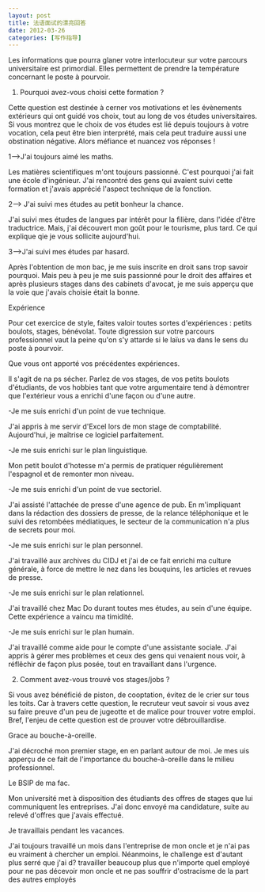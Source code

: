 ```yaml
---
layout: post
title: 法语面试的漂亮回答
date: 2012-03-26
categories: [写作指导]  
---
```


Les informations que pourra glaner votre interlocuteur sur votre parcours universitaire est primordial. Elles permettent de prendre la température concernant le poste à pourvoir.

1) Pourquoi avez-vous choisi cette formation ?

Cette question est destinée à cerner vos motivations et les évènements extérieurs qui ont guidé vos choix, tout au long de vos études universitaires. Si vous montrez que le choix de vos études est lié depuis toujours à votre vocation, cela peut être bien interprété, mais cela peut traduire aussi une obstination négative. Alors méfiance et nuancez vos réponses !

1-->J'ai toujours aimé les maths.

Les matières scientifiques m'ont toujours passionné. C'est pourquoi j'ai fait une école d'ingénieur. J'ai rencontré des gens qui avaient suivi cette formation et j'avais apprécié l'aspect technique de la fonction.

2--> J'ai suivi mes études au petit bonheur la chance.

J'ai suivi mes études de langues par intérêt pour la filière, dans l'idée d'être traductrice. Mais, j'ai découvert mon goût pour le tourisme, plus tard. Ce qui explique qie je vous sollicite aujourd'hui.

3-->J'ai suivi mes études par hasard.

Après l'obtention de mon bac, je me suis inscrite en droit sans trop savoir pourquoi. Mais peu à peu je me suis passionné pour le droit des affaires et après plusieurs stages dans des cabinets d'avocat, je me suis apperçu que la voie que j'avais choisie était la bonne.

Expérience

Pour cet exercice de style, faites valoir toutes sortes d'expériences : petits boulots, stages, bénévolat. Toute digression sur votre parcours professionnel vaut la peine qu'on s'y attarde si le laïus va dans le sens du poste à pourvoir.

Que vous ont apporté vos précédentes expériences.

Il s'agit de na ps sécher. Parlez de vos stages, de vos petits boulots d'étudiants, de vos hobbies tant que votre argumentaire tend à démontrer que l'extérieur vous a enrichi d'une façon ou d'une autre.

-Je me suis enrichi d'un point de vue technique.

J'ai appris à me servir d'Excel lors de mon stage de comptabilité. Aujourd'hui, je maîtrise ce logiciel parfaitement.

-Je me suis enrichi sur le plan linguistique.

Mon petit boulot d'hotesse m'a permis de pratiquer régulièrement l'espagnol et de remonter mon niveau.

-Je me suis enrichi d'un point de vue sectoriel.

J'ai assisté l'attachée de presse d'une agence de pub. En m'impliquant dans la rédaction des dossiers de presse, de la relance téléphonique et le suivi des retombées médiatiques, le secteur de la communication n'a plus de secrets pour moi.

-Je me suis enrichi sur le plan personnel.

J'ai travaillé aux archives du CIDJ et j'ai de ce fait enrichi ma culture générale, à force de mettre le nez dans les bouquins, les articles et revues de presse.

-Je me suis enrichi sur le plan relationnel.

J'ai travaillé chez Mac Do durant toutes mes études, au sein d'une équipe. Cette expérience a vaincu ma timidité.

-Je me suis enrichi sur le plan humain.

J'ai travaillé comme aide pour le compte d'une assistante sociale. J'ai appris à gérer mes problèmes et ceux des gens qui venaient nous voir, à réflêchir de façon plus posée, tout en travaillant dans l'urgence.

2) Comment avez-vous trouvé vos stages/jobs ?

Si vous avez bénéficié de piston, de cooptation, évitez de le crier sur tous les toits. Car à travers cette question, le recruteur veut savoir si vous avez su faire preuve d'un peu de jugeotte et de malice pour trouver votre emploi. Bref, l'enjeu de cette question est de prouver votre débrouillardise.

Grace au bouche-à-oreille.

J'ai décroché mon premier stage, en en parlant autour de moi. Je mes uis apperçu de ce fait de l'importance du bouche-à-oreille dans le milieu professionnel.

Le BSIP de ma fac.

Mon université met à disposition des étudiants des offres de stages que lui communiquent les entreprises. J'ai donc envoyé ma candidature, suite au relevé d'offres que j'avais effectué.

Je travaillais pendant les vacances.

J'ai toujours travaillé un mois dans l'entreprise de mon oncle et je n'ai pas eu vraiment à chercher un emploi. Néanmoins, le challenge est d'autant plus serré que j'ai d? travailler beaucoup plus que n'importe quel employé pour ne pas décevoir mon oncle et ne pas souffrir d'ostracisme de la part des autres employés
